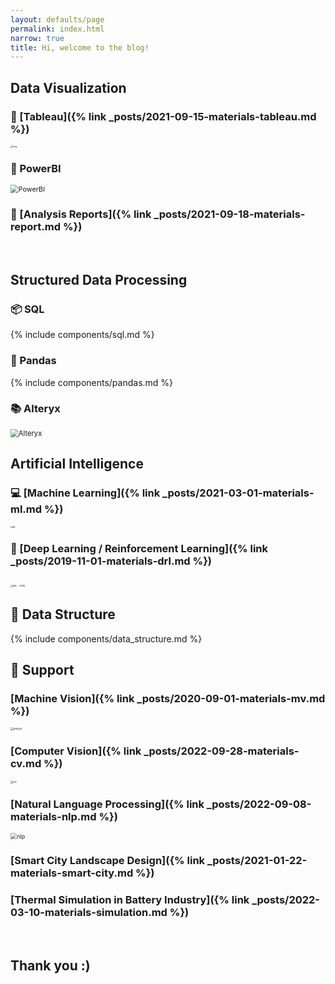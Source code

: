 ```yaml
---
layout: defaults/page
permalink: index.html
narrow: true
title: Hi, welcome to the blog!
---
```


## Data Visualization

### 🌟 [Tableau]({% link _posts/2021-09-15-materials-tableau.md %})

<img src="https://hj-1304143905.cos.ap-shanghai.myqcloud.com/Picture.png" alt="img" style="zoom:25%;" />

### 📒 PowerBI

<img src="https://hj-1304143905.cos.ap-shanghai.myqcloud.com/PowerBI.PNG" alt="PowerBI" style="zoom:78%;" />

### 📖 [Analysis Reports]({% link _posts/2021-09-18-materials-report.md %})

<br/>

## Structured Data Processing

### 📦 SQL

{% include components/sql.md %}

### 🐼 Pandas

{% include components/pandas.md %}

### 📚 Alteryx

<img src="https://hj-1304143905.cos.ap-shanghai.myqcloud.com/alteryx.PNG" alt="Alteryx" style="zoom:80%;" />

## Artificial Intelligence

### 💻 [Machine Learning]({% link _posts/2021-03-01-materials-ml.md %})

<img src="https://hj-1304143905.cos.ap-shanghai.myqcloud.com/ml/001.png" alt="ML" style="zoom:22%;" />

### 🤖️ [Deep Learning / Reinforcement Learning]({% link _posts/2019-11-01-materials-drl.md %})

<img src="https://hj-1304143905.cos.ap-shanghai.myqcloud.com/drl/001.png" alt="DRL" style="zoom:24%;" />

<img src="https://hj-1304143905.cos.ap-shanghai.myqcloud.com/drl/002.png" alt="DRL" style="zoom:22%;" />

<br/>

## 🔢 Data Structure

{% include components/data_structure.md %}

## 📓 Support

### [Machine Vision]({% link _posts/2020-09-01-materials-mv.md %})

<img src="https://hj-1304143905.cos.ap-shanghai.myqcloud.com/mv0.png" alt="Alteryx" style="zoom:29%;" />

### [Computer Vision]({% link _posts/2022-09-28-materials-cv.md %})

<img src="https://hj-1304143905.cos.ap-shanghai.myqcloud.com/cv/04.jpg" alt="cv" style="zoom:31%;" />

### [Natural Language Processing]({% link _posts/2022-09-08-materials-nlp.md %})

<img src="https://hj-1304143905.cos.ap-shanghai.myqcloud.com/nlp/01.PNG" alt="nlp" style="zoom:64%;" />

### [Smart City Landscape Design]({% link _posts/2021-01-22-materials-smart-city.md %})

### [Thermal Simulation in Battery Industry]({% link _posts/2022-03-10-materials-simulation.md %})

<br/>

## Thank you :)

<br/>

<br/>
